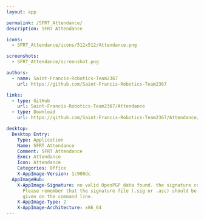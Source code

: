 ```yaml
---
layout: app

permalink: /SFRT_Attendance/
description: SFRT Attendance

icons:
  - SFRT_Attendance/icons/512x512/Attendance.png

screenshots:
  - SFRT_Attendance/screenshot.png

authors:
  - name: Saint-Francis-Robotics-Team2367
    url: https://github.com/Saint-Francis-Robotics-Team2367

links:
  - type: GitHub
    url: Saint-Francis-Robotics-Team2367/Attendance
  - type: Download
    url: https://github.com/Saint-Francis-Robotics-Team2367/Attendance/releases

desktop:
  Desktop Entry:
    Type: Application
    Name: SFRT Attendance
    Comment: SFRT Attendance
    Exec: Attendance
    Icon: Attendance
    Categories: Office
    X-AppImage-Version: 1c900dc
  AppImageHub:
    X-AppImage-Signature: no valid OpenPGP data found. the signature could not be verified.
      Please remember that the signature file (.sig or .asc) should be the first file
      given on the command line.
    X-AppImage-Type: 2
    X-AppImage-Architecture: x86_64
---
```

